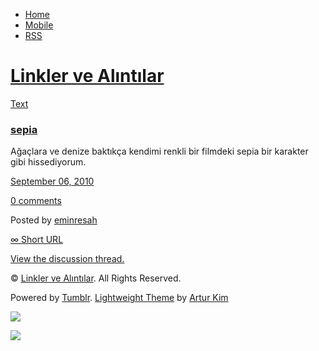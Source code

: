 -   [Home](/)
-   [Mobile](/mobile)
-   [RSS](http://eminresah.tumblr.com/rss)

[Linkler ve Alıntılar](/)
=========================

[Text](http://eminresah.tumblr.com/post/1074714262/sepia)

### [sepia](http://eminresah.tumblr.com/post/1074714262/sepia)

Ağaçlara ve denize baktıkça kendimi renkli bir filmdeki sepia bir
karakter gibi hissediyorum.

[September 06, 2010](http://eminresah.tumblr.com/post/1074714262/sepia)

[0
comments](http://eminresah.tumblr.com/post/1074714262/sepia#disqus_thread)

Posted by [eminresah](http://eminresah.tumblr.com/)

[∞ Short URL](http://tmblr.co/ZWS1Oy103jQM)

[View the discussion thread.](http://erblog.disqus.com/?url=ref)

© [Linkler ve Alıntılar](/). All Rights Reserved.

Powered by [Tumblr](http://tumblr.com). [Lightweight
Theme](http://www.tumblr.com/theme/10820) by [Artur
Kim](http://arturkim.com)

![](https://px.srvcs.tumblr.com/impixu?T=1434918713&J=eyJ0eXBlIjoidXJsIiwidXJsIjoiaHR0cDpcL1wvZW1pbnJlc2FoLnR1bWJsci5jb21cL3Bvc3RcLzEwNzQ3MTQyNjJcL3NlcGlhIiwicmVxdHlwZSI6MCwicm91dGUiOiJcL3Bvc3RcLzppZFwvOnN1bW1hcnkiLCJub3NjcmlwdCI6MX0=&U=FDJNNALKML&K=b54d8ad28f7b0fdb9b57a447328a3b2cf5e0807646f76eafe96c955c9e61390d&R=)

![](https://px.srvcs.tumblr.com/impixu?T=1434918713&J=eyJ0eXBlIjoicG9zdCIsInVybCI6Imh0dHA6XC9cL2VtaW5yZXNhaC50dW1ibHIuY29tXC9wb3N0XC8xMDc0NzE0MjYyXC9zZXBpYSIsInJlcXR5cGUiOjAsInJvdXRlIjoiXC9wb3N0XC86aWRcLzpzdW1tYXJ5IiwicG9zdHMiOlt7InBvc3RpZCI6IjEwNzQ3MTQyNjIiLCJibG9naWQiOiIzNjQ4MDI4Iiwic291cmNlIjozM31dLCJub3NjcmlwdCI6MX0=&U=FGBBBEMODO&K=04077213f8d1550eec59687ad9373429725c429a0eba7df3964814549d3381fd&R=)

